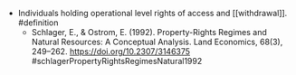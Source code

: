 - Individuals holding operational level rights of access and [[withdrawal]]. #definition
	- Schlager, E., & Ostrom, E. (1992). Property-Rights Regimes and Natural Resources: A Conceptual Analysis. Land Economics, 68(3), 249–262. https://doi.org/10.2307/3146375 #schlagerPropertyRightsRegimesNatural1992